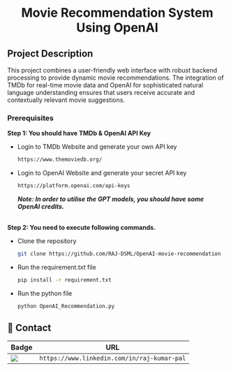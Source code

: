  <h1 align="center">Movie Recommendation System Using OpenAI</h1>
</p>


<!-- ABOUT THE PROJECT -->
## Project Description

This project combines a user-friendly web interface with robust backend processing to provide dynamic movie recommendations. The integration of TMDb for real-time movie data and OpenAI for sophisticated natural language understanding ensures that users receive accurate and contextually relevant movie suggestions.

### Prerequisites
**Step 1: You should have TMDb & OpenAI API Key**

* Login to TMDb Website and generate your own API key
  ```sh
  https://www.themoviedb.org/
  ```
* Login to OpenAI Website and generate your secret API key
  ```sh
  https://platform.openai.com/api-keys
  ```
    ***Note: In order to utilise the GPT models, you should have some OpenAI credits.*** <br><br>


**Step 2: You need to execute following commands.**

* Clone the repository
  ```sh
  git clone https://github.com/RAJ-DSML/OpenAI-movie-recommendation
  ```
* Run the requirement.txt file
  ```sh
  pip install -r requirement.txt
  ```
* Run the python file
  ```sh
  python OpenAI_Recommendation.py
  ```



## 📱 Contact

Badge | URL
------------ | -------------
<img src="https://img.shields.io/badge/LinkedIn-0077B5?style=for-the-badge&logo=linkedin&logoColor=white" /> | `https://www.linkedin.com/in/raj-kumar-pal`